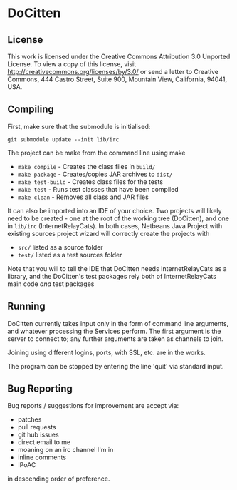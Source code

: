 DoCitten
========

License
-------

This work is licensed under the Creative Commons Attribution 3.0 Unported License.
To view a copy of this license, visit
	http://creativecommons.org/licenses/by/3.0/
or send a letter to
	Creative Commons,
	444 Castro Street,
	Suite 900,
	Mountain View,
	California,
	94041,
	USA.

Compiling
---------

First, make sure that the submodule is initialised:

    git submodule update --init lib/irc

The project can be make from the command line using
make

- ```make compile```    - Creates the class files in ```build/```
- ```make package```    - Creates/copies JAR archives to ```dist/```
- ```make test-build``` - Creates class files for the tests
- ```make test```       - Runs test classes that have been compiled
- ```make clean```      - Removes all class and JAR files

It can also be imported into an IDE of your choice.
Two projects will likely need to be created - one at the root of the working
tree (DoCitten), and one in ```lib/irc``` (InternetRelayCats).
In both cases, Netbeans Java Project with existing sources project wizard
will correctly create the projects with

- ```src/``` listed as a source folder
- ```test/``` listed as a test sources folder

Note that you will to tell the IDE that DoCitten needs InternetRelayCats as a
library, and the DoCitten's test packages rely both of InternetRelayCats main
code _and_ test packages

Running
-------

DoCitten currently takes input only in the form of command line arguments, and
whatever processing the Services perform.
The first argument is the server to connect to; any further arguments are taken
as channels to join.

Joining using different logins, ports, with SSL, etc. are in the works.

The program can be stopped by entering the line 'quit' via standard input.

Bug Reporting
-------------

Bug reports / suggestions for improvement are accept via:

- patches
- pull requests
- git hub issues
- direct email to me
- moaning on an irc channel I'm in
- inline comments
- IPoAC

in descending order of preference.
